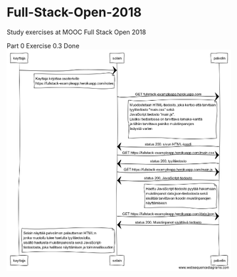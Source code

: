 # Full-Stack-Open-2018
Study exercises at MOOC Full Stack Open 2018

Part 0
Exercise 0.3 Done
![ref](./Exercise_03.png)


